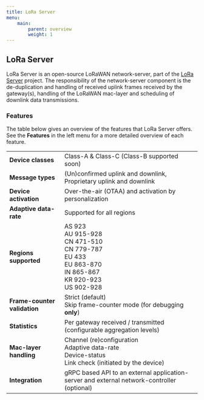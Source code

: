 ```yaml
---
title: LoRa Server
menu:
    main:
        parent: overview
        weight: 1
---
```


## LoRa Server

LoRa Server is an open-source LoRaWAN network-server, part of the
[LoRa Server](https://docs.loraserver.io/) project. 
The responsibility of the network-server component is the de-duplication
and handling of received uplink frames received by the gateway(s), handling
of the LoRaWAN mac-layer and scheduling of downlink data transmissions.

### Features

The table below gives an overview of the features that LoRa Server offers.
See the **Features** in the left menu for a more detailed overview of each
feature.

|     |     |
| --- | --- |
| **Device classes** | Class-A & Class-C (Class-B supported soon)                 |
| **Message types** | (Un)confirmed uplink and downlink, Proprietary uplink and downlink |
| **Device activation** | Over-the-air (OTAA) and activation by personalization              |
| **Adaptive data-rate** | Supported for all regions |
| **Regions supported** | AS 923<br />AU 915-928<br />CN 471-510<br />CN 779-787<br />EU 433<br />EU 863-870<br />IN 865-867<br />KR 920-923<br />US 902-928 |
| **Frame-counter validation** | Strict (default)<br />Skip frame-counter mode (for debugging **only**) |
| **Statistics** | Per gateway received / transmitted (configurable aggregation levels) |
| **Mac-layer handling** | Channel (re)configuration<br />Adaptive data-rate<br />Device-status<br />Link check (initiated by the device) |
| **Integration** | gRPC based API to an external application-server and external network-controller (optional) |
